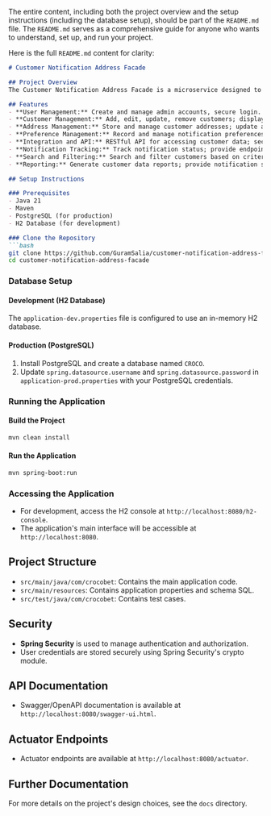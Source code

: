 The entire content, including both the project overview and the setup instructions (including the database setup), should be part of the `README.md` file. The `README.md` serves as a comprehensive guide for anyone who wants to understand, set up, and run your project.

Here is the full `README.md` content for clarity:

```markdown
# Customer Notification Address Facade

## Project Overview
The Customer Notification Address Facade is a microservice designed to centralize and manage customer contact information and preferences for notifications. This system acts as a single source of truth for all recipient addresses and delivery statuses, helping other systems in the ecosystem to fetch and update customer delivery data efficiently.

## Features
- **User Management:** Create and manage admin accounts, secure login.
- **Customer Management:** Add, edit, update, remove customers; display customer list.
- **Address Management:** Store and manage customer addresses; update and remove addresses; display address list.
- **Preference Management:** Record and manage notification preferences; update preferences; display preferences.
- **Integration and API:** RESTful API for accessing customer data; secure and authenticated access; batch updates.
- **Notification Tracking:** Track notification status; provide endpoints for querying statuses; generate delivery reports.
- **Search and Filtering:** Search and filter customers based on criteria.
- **Reporting:** Generate customer data reports; provide notification statistics.

## Setup Instructions

### Prerequisites
- Java 21
- Maven
- PostgreSQL (for production)
- H2 Database (for development)

### Clone the Repository
```bash
git clone https://github.com/GuramSalia/customer-notification-address-facade.git
cd customer-notification-address-facade
```

### Database Setup
#### Development (H2 Database)
The `application-dev.properties` file is configured to use an in-memory H2 database.

#### Production (PostgreSQL)
1. Install PostgreSQL and create a database named `CROCO`.
2. Update `spring.datasource.username` and `spring.datasource.password` in `application-prod.properties` with your PostgreSQL credentials.

### Running the Application

#### Build the Project
```bash
mvn clean install
```

#### Run the Application
```bash
mvn spring-boot:run
```

### Accessing the Application
- For development, access the H2 console at `http://localhost:8080/h2-console`.
- The application's main interface will be accessible at `http://localhost:8080`.

## Project Structure
- `src/main/java/com/crocobet`: Contains the main application code.
- `src/main/resources`: Contains application properties and schema SQL.
- `src/test/java/com/crocobet`: Contains test cases.

## Security
- **Spring Security** is used to manage authentication and authorization.
- User credentials are stored securely using Spring Security's crypto module.

## API Documentation
- Swagger/OpenAPI documentation is available at `http://localhost:8080/swagger-ui.html`.

## Actuator Endpoints
- Actuator endpoints are available at `http://localhost:8080/actuator`.

## Further Documentation
For more details on the project's design choices, see the `docs` directory.

